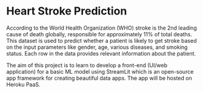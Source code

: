 # Heart Stroke Prediction
According to the World Health Organization (WHO) stroke is the 2nd leading 
cause of death globally, responsible for approximately 11% of total deaths. 
This dataset is used to predict whether a patient is likely to get stroke based on the 
input parameters like gender, age, various diseases, and smoking status. 
Each row in the data provides relevant information about the patient.


The aim of this project is to learn to develop a front-end (UI/web application) for a 
basic ML model using StreamLit which is an open-source app framework for creating 
beautiful data apps. The app will be hosted on Heroku PaaS.

